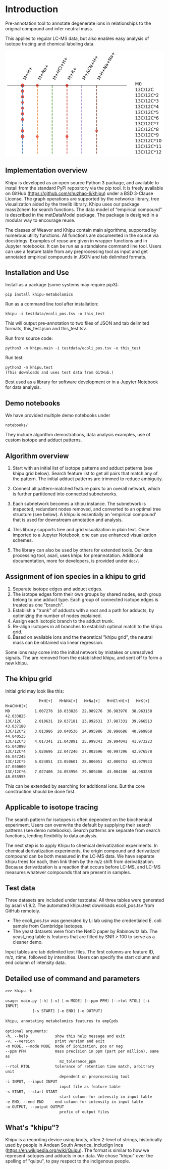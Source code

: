 # Introduction

Pre-annotation tool to annotate degenerate ions in relationships to the original compound and infer neutral mass. 

This applies to regular LC-MS data, but also enables easy analysis of isotope tracing and chemical labeling data.

![khipugram](../_static/khipugram.png)

## Implementation overview
Khipu is developed as an open source Python 3 package, and available to install from the standard PyPi repository via the pip tool. It is freely available on GitHub (https://github.com/shuzhao-li/khipu) under a BSD 3-Clause License. The graph operations are supported by the networkx library, tree visualization aided by the treelib library. Khipu uses our package mass2chem for search functions. The data model of “empirical compound” is described in the metDataModel package. The package is designed in a modular way to encourage reuse.

The classes of Weavor and Khipu contain main algorithms, supported by numerous utility functions. All functions are documented in the source via docstrings. Examples of reuse are given in wrapper functions and in Jupyter notebooks. It can be run as a standalone command line tool. Users can use a feature table from any preprocessing tool as input and get annotated empirical compounds in JSON and tab delimited formats.

## Installation and Use
Install as a package (some systems may require pip3):

    pip install khipu-metabolomics

Run as a command line tool after installation:

    khipu -i testdata/ecoli_pos.tsv -o this_test

This will output pre-annotation to two files of JSON and tab delimited formats, this_test.json and this_test.tsv.

Run from source code:

    python3 -m khipu.main -i testdata/ecoli_pos.tsv -o this_test

Run test:

    python3 -m khipu.test
    (This downloads and uses test data from GitHub.)

Best used as a library for software development or in a Jupyter Notebook for data analysis. 

## Demo notebooks
We have provided multiple demo notebooks under

    notebooks/

They include algorithm demostrations, data analysis examples, use of custom isotope and adduct patterns.

## Algorithm overview 
1. Start with an initial list of isotope patterns and adduct patterns (see khipu grid below). Search feature list to get all pairs that match any of the pattern. The initial adduct patterns are trimmed to reduce ambiguity. 

2. Connect all pattern-matched feature pairs to an overall network, which is further partitioned into connected subnetworks.

3. Each subnetwork becomes a khipu instance. The subnetwork is inspected, redundant nodes removed, and converted to an optimal tree structure (see below). A khipu is essentially an 'empirical compound' that is used for downstream annotation and analysis.

4. This library supports tree and grid visualization in plain text. Once imported to a Jupyter Notebook, one can use enhanced visualization schemes. 

5. The library can also be used by others for extended tools. Our data processing tool, asari, uses khipu for preannotation. Additional documentation, more for developers, is provided under `doc/`.

## Assignment of ion species in a khipu to grid
1. Separate isotope edges and adduct edges.
2. The isotope edges form their own groups by shared nodes, each group belong to one adduct type. Each group of connected isotope edges is treated as one "branch".
3. Establish a "trunk" of adducts with a root and a path for adducts, by optimizing the number of nodes explained.
4. Assign each isotopic branch to the adduct trunk.
5. Re-align isotopes in all branches to establish optimal match to the khipu grid. 
6. Based on available ions and the theoretical "khipu grid", the neutral mass can be obtained via linear regression. 

Some ions may come into the initial network by mistakes or unresolved signals.
The are removed from the established khipu, and sent off to form a new khipu.

## The khipu grid
Initial grid may look like this:

                   M+H[+]   M+NH4[+]   M+Na[+]   M+HCl+H[+]   M+K[+]   M+ACN+H[+]
    M0           1.007276  18.033826  22.989276  36.983976  38.963158  42.033825
    13C/12C      2.010631  19.037181  23.992631  37.987331  39.966513  43.037180
    13C/12C*2    3.013986  20.040536  24.995986  38.990686  40.969868  44.040535
    13C/12C*3    4.017341  21.043891  25.999341  39.994041  41.973223  45.043890
    13C/12C*4    5.020696  22.047246  27.002696  40.997396  42.976578  46.047245
    13C/12C*5    6.024051  23.050601  28.006051  42.000751  43.979933  47.050600
    13C/12C*6    7.027406  24.053956  29.009406  43.004106  44.983288  48.053955

This can be extended by searching for additional ions. But the core construction should be done first.

## Applicable to isotope tracing
The search pattern for isotopes is often dependent on the biochemical experiment.
Users can overwrite the default by supplying their search patterns (see demo notebooks).
Search patterns are separate from search functions, lending flexibility to data analysis.

The next step is to apply Khipu to chemical derivatization experiments.
In chemical derivatization experiments, the origin compound and derivatized compound can be both measured in the LC-MS data.
We have separate khipu trees for each, then link them by the m/z shift from derivatization.
Because derivatization is a reaction that occurs before LC-MS, and
LC-MS measures whatever compounds that are present in samples.

## Test data
Three datasets are included under testdata/. All three tables were generated by asari v1.9.2.
The automated khipu.test downloads ecoli_pos.tsv from GitHub remotely.
- The ecoli_pos.tsv was generated by Li lab using the credentialed E. coli sample from Cambridge Isotopes.
- The yeast datasets were from the NetID paper by Rabinowitz lab. The yeast_neg table is features that are filted by SNR > 100 to serve as a cleaner demo.

Input tables are tab delimited text files.
The first columns are feature ID, m/z, rtime, followed by intensities.
Users can specify the start column and end column of intensity data.

## Detailed use of command and parameters

    >>> khipu -h

    usage: main.py [-h] [-v] [-m MODE] [--ppm PPM] [--rtol RTOL] [-i INPUT]
                [-s START] [-e END] [-o OUTPUT]

    khipu, annotating metabolomics features to empCpds

    optional arguments:
    -h, --help            show this help message and exit
    -v, --version         print version and exit
    -m MODE, --mode MODE  mode of ionization, pos or neg
    --ppm PPM             mass precision in ppm (part per million), same as
                            mz_tolerance_ppm
    --rtol RTOL           tolerance of retention time match, arbitrary unit
                            dependent on preprocessing tool
    -i INPUT, --input INPUT
                            input file as feature table
    -s START, --start START
                            start column for intensity in input table
    -e END, --end END     end column for intensity in input table
    -o OUTPUT, --output OUTPUT
                            prefix of output files


## What's "khipu"?
Khipu is a recording device using knots, often 2-level of strings,
historically used by people in Andean South America, includign Inca (https://en.wikipedia.org/wiki/Quipu).
The format is similar to how we represent isotopes and adducts in our data.
We chose "khipu" over the spelling of "quipu", to pay respect to the indigenous people.
